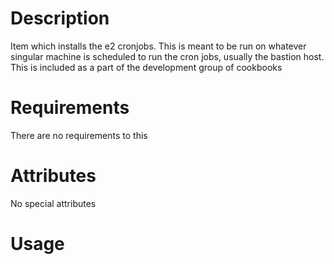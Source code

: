 Description
===========

Item which installs the e2 cronjobs. This is meant to be run on whatever singular machine is scheduled to run the cron jobs, usually the bastion host. This is included as a part of the development group of cookbooks

Requirements
============

There are no requirements to this

Attributes
==========

No special attributes

Usage
=====


